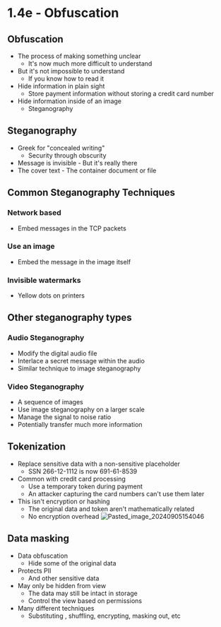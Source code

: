 # 1.4e - Obfuscation
## Obfuscation
- The process of making something unclear
	- It's now much more difficult to understand
- But it's not impossible to understand
	- If you know how to read it
- Hide information in plain sight
	- Store payment information without storing a credit card number
- Hide information inside of an image
	- Steganography
## Steganography
- Greek for "concealed writing"
	- Security through obscurity
- Message is invisible - But it's really there
- The cover text - The container document or file
## Common Steganography Techniques
### Network based 
- Embed messages in the TCP packets
### Use an image 
- Embed the message in the image itself
### Invisible watermarks
- Yellow dots on printers
## Other steganography types
### Audio Steganography
- Modify the digital audio file
- Interlace a secret message within the audio
- Similar technique to image steganography
### Video Steganography
- A sequence of images
- Use image steganography on a larger scale
- Manage the signal to noise ratio
- Potentially transfer much more information
## Tokenization
- Replace sensitive data with a non-sensitive placeholder
	- SSN 266-12-1112 is now 691-61-8539
- Common with credit card processing
	- Use a temporary token during payment
	- An attacker capturing the card numbers can't use them later
- This isn't encryption or hashing
	- The original data and token aren't mathematically related
	- No encryption overhead
![Pasted_image_20240905154046](//assets/Pasted_image_20240905154046.webp)
## Data masking
- Data obfuscation
	- Hide some of the original data
- Protects PII
	- And other sensitive data
- May only be hidden from view
	- The data may still be intact in storage
	- Control the view based on permissions
- Many different techniques
	- Substituting , shuffling, encrypting, masking out, etc
